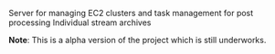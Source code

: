 Server for managing EC2 clusters and task management for post processing Individual stream archives

**Note**: This is a alpha version of the project which is still underworks.
